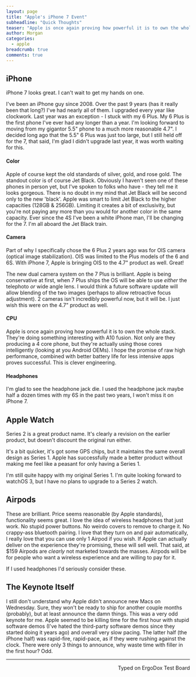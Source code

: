 ```yaml
---
layout: page
title: "Apple's iPhone 7 Event"
subheadline: "Quick Thoughts"
teaser: "Apple is once again proving how powerful it is to own the whole stack. They're doing something interesting with A10 fusion. Not only are they producing a 4 core phone, but they're actually using those cores intelligently (looking at you Android OEMs)."
author: Morgan
categories:
  - apple
breadcrumb: true
comments: true
---
```

## iPhone

iPhone 7 looks great. I can't wait to get my hands on one.

I've been an iPhone guy since 2008. Over the past 9 years (has it really been that long?) I've had nearly all of them. I upgraded every year like clockwork. Last year was an exception - I stuck with my 6 Plus. My 6 Plus is the first phone I've ever had any longer than a year. I'm looking forward to moving from my gigantor 5.5" phone to a much more reasonable 4.7". I decided long ago that the 5.5" 6 Plus was just too large, but I still held off for the 7, that said, I'm glad I didn't upgrade last year, it was worth waiting for this.

#### Color     
Apple of course kept the old standards of silver, gold, and rose gold. The standout color is of course Jet Black. Obviously I haven't seen one of these phones in person yet, but I've spoken to folks who have - they tell me it looks gorgeous. There is no doubt in my mind that Jet Black will be second only to the new 'black'. Apple was smart to limit Jet Black to the higher capacities (128GB & 256GB). Limiting it creates a bit of exclusivity, but you're not paying any more than you would for another color in the same capacity. Ever since the 4S I've been a white iPhone man, I'll be changing for the 7. I'm all aboard the Jet Black train.

#### Camera    
Part of why I specifically chose the 6 Plus 2 years ago was for OIS camera (optical image stabilization). OIS was limited to the Plus models of the 6 and 6S. With iPhone 7, Apple is bringing OIS to the 4.7" product as well. Great!

The new dual camera system on the 7 Plus is brilliant. Apple is being conservative at first, when 7 Plus ships the OS will be able to use _either_ the telephoto _or_ wide angle lens. I would think a future software update will allow blending of the two images (perhaps to allow retroactive focus adjustment). 2 cameras isn't incredibly powerful now, but it will be. I just wish this were on the 4.7" product as well.

#### CPU    
Apple is once again proving how powerful it is to own the whole stack. They're doing something interesting with A10 fusion. Not only are they producing a 4 core phone, but they're actually using those cores intelligently (looking at you Android OEMs). I hope the promise of raw high performance, combined with better battery life for less intensive apps proves successful. This is clever engineering.

#### Headphones    
I'm glad to see the headphone jack die. I used the headphone jack maybe half a dozen times with my 6S in the past two years, I won't miss it on iPhone 7.

## Apple Watch

Series 2 is a great product name. It's clearly a revision on the earlier product, but doesn't discount the original run either.

It's a bit quicker, it's got some GPS chips, but it maintains the same overall design as Series 1. Apple has successfully made a better product without making me feel like a peasant for only having a Series 1.

I'm still quite happy with my original Series 1. I'm quite looking forward to watchOS 3, but I have no plans to upgrade to a Series 2 watch.

## Airpods

These are brilliant. Price seems reasonable (by Apple standards), functionality seems great. I love the idea of wireless headphones that just work. No stupid power buttons. No weirdo covers to remove to charge it. No crappy-ass bluetooth pairing. I love that they turn on and pair automatically, I really love that you can use only 1 Airpod if you wish. If Apple can actually deliver on the experience they're promising, these will sell well. That said, at $159 Airpods are _clearly_ not marketed towards the  masses. Airpods will be for people who want a wireless experience and are willing to pay for it.

If I used headphones I'd seriously consider these.

## The Keynote Itself

I still don't understand why Apple didn't announce new Macs on Wednesday. Sure, they won't be ready to ship for another couple months (probably), but at least announce the damn things. This was a very odd keynote for me. Apple seemed to be killing time for the first hour with stupid software demos (I've hated the third-party software demos since they started doing it years ago) and overall very slow pacing. The latter half (the iPhone half) was rapid-fire, rapid-pace, as if they were rushing against the clock. There were only 3 things to announce, why waste time with filler in the first hour? Odd.

---
<p align="right">Typed on ErgoDox Test Board</p>
